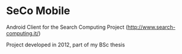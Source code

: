 SeCo Mobile
==========

Android Client for the Search Computing Project (http://www.search-computing.it/)

Project developed in 2012, part of my BSc thesis
